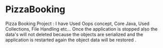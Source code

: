 # PizzaBooking
Pizza Booking Project : 
I have Used Oops concept, Core Java, Used  Collections, File Handling etc...
Once the application is stopped also the data's will not deleted because the objects are serialized and the application is restarted again the object data will be restored .
